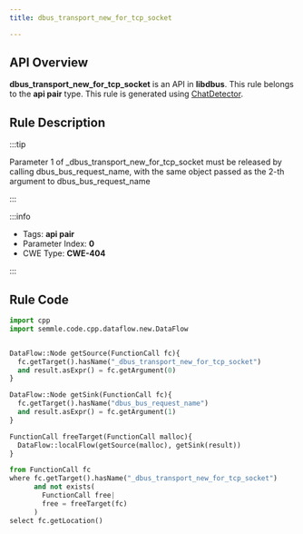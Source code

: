 ```yaml
---
title: dbus_transport_new_for_tcp_socket

---
```



## API Overview
**dbus_transport_new_for_tcp_socket** is an API in **libdbus**. This rule belongs to the **api pair** type. This rule is generated using [ChatDetector](../../tools/ChatDetector).
## Rule Description

:::tip

Parameter 1 of _dbus_transport_new_for_tcp_socket must be released by calling dbus_bus_request_name, with the same object passed as the 2-th argument to dbus_bus_request_name

:::

:::info

- Tags: **api pair**
- Parameter Index: **0**
- CWE Type: **CWE-404**

:::

## Rule Code
```python
import cpp
import semmle.code.cpp.dataflow.new.DataFlow


DataFlow::Node getSource(FunctionCall fc){
  fc.getTarget().hasName("_dbus_transport_new_for_tcp_socket")
  and result.asExpr() = fc.getArgument(0)
}

DataFlow::Node getSink(FunctionCall fc){
  fc.getTarget().hasName("dbus_bus_request_name")
  and result.asExpr() = fc.getArgument(1)
}

FunctionCall freeTarget(FunctionCall malloc){
  DataFlow::localFlow(getSource(malloc), getSink(result))
}

from FunctionCall fc
where fc.getTarget().hasName("_dbus_transport_new_for_tcp_socket")
      and not exists(
        FunctionCall free| 
        free = freeTarget(fc)
      )
select fc.getLocation()
```